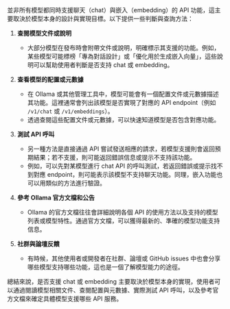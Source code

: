 並非所有模型都同時支援聊天（chat）與嵌入（embedding）的 API 功能，這主要取決於模型本身的設計與實現目標。以下提供一些判斷與查詢方法：

1. **查閱模型文件或說明**  
   - 大部分模型在發布時會附帶文件或說明，明確標示其支援的功能。例如，某些模型可能標榜「專為對話設計」或「優化用於生成嵌入向量」，這些說明可以幫助使用者判斷是否支持 chat 或 embedding。

2. **查看模型的配置或元數據**  
   - 在 Ollama 或其他管理工具中，模型可能會有一個配置文件或元數據描述其功能。這裡通常會列出該模型是否實現了對應的 API endpoint（例如 `/v1/chat` 或 `/v1/embeddings`）。  
   - 透過查閱這些配置文件或元數據，可以快速知道模型是否包含對應功能。

3. **測試 API 呼叫**  
   - 另一種方法是直接通過 API 嘗試發送相應的請求，若模型支援則會返回預期結果；若不支援，則可能返回錯誤信息或提示不支持該功能。  
   - 例如，可以先對某模型進行 chat API 的呼叫測試，若返回錯誤或提示找不到對應 endpoint，則可能表示該模型不支持聊天功能。同理，嵌入功能也可以用類似的方法進行驗證。

4. **參考 Ollama 官方文檔和公告**  
   - Ollama 的官方文檔往往會詳細說明各個 API 的使用方法以及支持的模型列表或模型特性。通過官方文檔，可以獲得最新的、準確的模型功能支持信息。
   
5. **社群與論壇反饋**  
   - 有時候，其他使用者或開發者在社群、論壇或 GitHub issues 中也會分享哪些模型支持哪些功能，這也是一個了解模型能力的途徑。

總結來說，是否支援 chat 或 embedding 主要取決於模型本身的實現，使用者可以通過閱讀模型相關文件、查閱配置與元數據、實際測試 API 呼叫，以及參考官方文檔來確定具體模型支援哪些 API 服務。